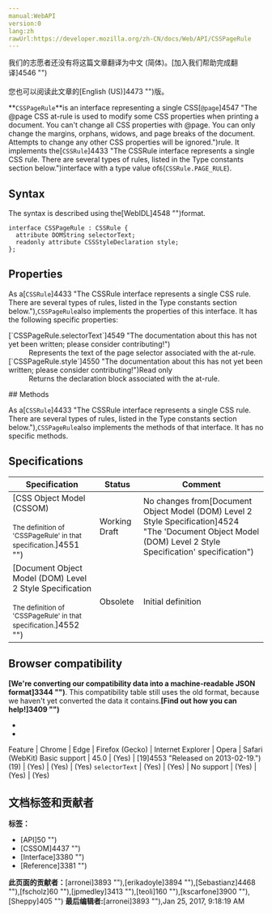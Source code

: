 ```yaml
---
manual:WebAPI
version:0
lang:zh
rawUrl:https://developer.mozilla.org/zh-CN/docs/Web/API/CSSPageRule
---
```




<bdi>我们的志愿者还没有将这篇文章翻译为<bdi>中文 (简体)</bdi>。[加入我们帮助完成翻译]4546 "")<br></br>您也可以阅读此文章的[English (US)]4473 "")版。</bdi>






**`CSSPageRule`**is an interface representing a single CSS[`@page`]4547 "The @page CSS at-rule is used to modify some CSS properties when printing a document. You can't change all CSS properties with @page. You can only change the margins, orphans, widows, and page breaks of the document. Attempts to change any other CSS properties will be ignored.")rule. It implements the[`CSSRule`]4433 "The CSSRule interface represents a single CSS rule. There are several types of rules, listed in the Type constants section below.")interface with a type value of`6`(`CSSRule.PAGE_RULE`).


## Syntax<a name="Syntax"></a>


The syntax is described using the[WebIDL]4548 "")format.


```
interface CSSPageRule : CSSRule {
  attribute DOMString selectorText;
  readonly attribute CSSStyleDeclaration style;
};

```

## Properties<a name="Properties"></a>


As a[`CSSRule`]4433 "The CSSRule interface represents a single CSS rule. There are several types of rules, listed in the Type constants section below."),`CSSPageRule`also implements the properties of this interface. It has the following specific properties:

<dl><dt>[`CSSPageRule.selectorText`]4549 "The documentation about this has not yet been written; please consider contributing!")</dt><dd>Represents the text of the page selector associated with the at-rule.</dd><dt>[`CSSPageRule.style`]4550 "The documentation about this has not yet been written; please consider contributing!")Read only</dt><dd>Returns the declaration block associated with the at-rule.</dd></dl>
## Methods<a name="Methods"></a>


As a[`CSSRule`]4433 "The CSSRule interface represents a single CSS rule. There are several types of rules, listed in the Type constants section below."),`CSSPageRule`also implements the methods of that interface. It has no specific methods.


## Specifications<a name="Specifications"></a>
Specification | Status | Comment 
 ---  |  ---  |  ---  | 
[CSS Object Model (CSSOM)<br></br><small>The definition of &#39;CSSPageRule&#39; in that specification.</small>]4551 "") | Working Draft | No changes from[Document Object Model (DOM) Level 2 Style Specification]4524 "The 'Document Object Model (DOM) Level 2 Style Specification' specification") 
[Document Object Model (DOM) Level 2 Style Specification<br></br><small>The definition of &#39;CSSPageRule&#39; in that specification.</small>]4552 "") | Obsolete | Initial definition 


## Browser compatibility<a name="Browser_compatibility"></a>


**[We&#39;re converting our compatibility data into a machine-readable JSON format]3344 "")**. This compatibility table still uses the old format, because we haven&#39;t yet converted the data it contains.**[Find out how you can help!]3409 "")**


* 
* 
Feature | Chrome | Edge | Firefox (Gecko) | Internet Explorer | Opera | Safari (WebKit) 
Basic support | 45.0 | (Yes) | [19]4553 "Released on 2013-02-19.")(19) | (Yes) | (Yes) | (Yes) 
`selectorText` | (Yes) | (Yes) | No support | (Yes) | (Yes) | (Yes) 






## 文档标签和贡献者
**标签：**
* [API]50 "")
* [CSSOM]4437 "")
* [Interface]3380 "")
* [Reference]3381 "")

**此页面的贡献者：**[arronei]3893 ""),[erikadoyle]3894 ""),[Sebastianz]4468 ""),[fscholz]60 ""),[jpmedley]3413 ""),[teoli]160 ""),[kscarfone]3900 ""),[Sheppy]405 "")
**最后编辑者:**[arronei]3893 ""),<time>Jan 25, 2017, 9:18:19 AM</time>


